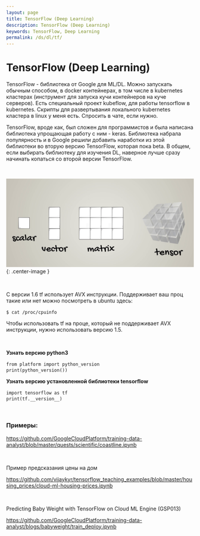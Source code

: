 ```yaml
---
layout: page
title: TensorFlow (Deep Learning)
description: TensorFlow (Deep Learning)
keywords: TensorFlow, Deep Learning
permalink: /ds/dl/tf/
---
```


# TensorFlow (Deep Learning)

TensorFlow - библиотека от Google для ML/DL. Можно запускать обычным способом, в docker контейнерах, в том числе в kubernetes кластерах (инструмент для запуска кучи контейнеров на куче серверов). Есть специальный проект kubeflow, для работы tensorflow в kubernetes. Скрипты для развертывания локального kubernetes кластера в linux у меня есть. Спросить в чате, если нужно.

TensorFlow, вроде как, был сложен для программистов и была написана библиотека упрощающая работу с ним - keras. Библиотека набрала популярность и в Google решили добавить наработки из этой библиотеки во вторую версию TensorFlow, которая пока beta. В общем, если выбирать библиотеку для изучения DL, наверное лучше сразу начинать копаться со второй версии TensorFlow.

<br/>

![Tensor](/img/docs/ds/dl/tensor.png 'Tensor'){: .center-image }

<br/>

С версии 1.6 tf использует AVX инструкции. Поддерживает ваш проц такие или нет можно посмотреть в ubuntu здесь:

    $ cat /proc/cpuinfo

Чтобы использовать tf на проце, который не поддерживает AVX инструкции, нужно использовать версию 1.5.

<br/>

**Узнать версию python3**

    from platform import python_version
    print(python_version())

**Узнать версию установленной библиотеки tensorflow**

    import tensorflow as tf
    print(tf.__version__)

<br/>

### Примеры:

https://github.com/GoogleCloudPlatform/training-data-analyst/blob/master/quests/scientific/coastline.ipynb

<br/>

Пример предсказания цены на дом

https://github.com/vijaykyr/tensorflow_teaching_examples/blob/master/housing_prices/cloud-ml-housing-prices.ipynb

<br/>

Predicting Baby Weight with TensorFlow on Cloud ML Engine (GSP013)

https://github.com/GoogleCloudPlatform/training-data-analyst/blogs/babyweight/train_deploy.ipynb
